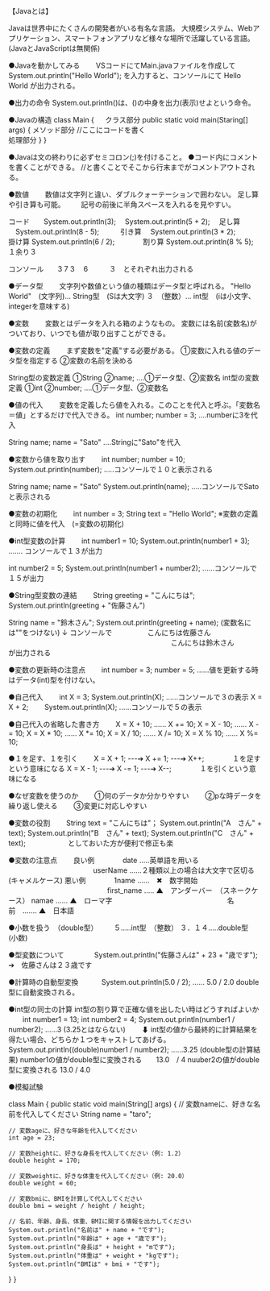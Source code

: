 【Javaとは】

Javaは世界中にたくさんの開発者がいる有名な言語。
大規模システム、Webアプリケーション、スマートフォンアプリなど様々な場所で活躍している言語。
(JavaとJavaScriptは無関係)

●Javaを動かしてみる
　　VSコードにてMain.javaファイルを作成して
 System.out.println("Hello World");
 を入力すると、コンソールにて
 Hello World が出力される。
 
●出力の命令
 System.out.println()は、()の中身を出力(表示)せよという命令。
 
●Javaの構造
 class Main { 　                                  クラス部分
  public static void main(Staring[] args) {      メソッド部分
  //ここにコードを書く　　　　　　　　　　　　　　　　　　　　　　　　　　　　　　　　　　　　　　　　　　　　　　　　　　　　　　　　　　　　　　　　　　　処理部分
  }
 }
 
●Javaは文の終わりに必ずセミコロン(;)を付けること。
●コード内にコメントを書くことができる。
 //と書くことでそこから行末までがコメントアウトされる。

●数値
　　数値は文字列と違い、ダブルクォーテーションで囲わない。
 足し算や引き算も可能。
　　記号の前後に半角スペースを入れるを見やすい。
  
 コード　　System.out.println(3);
      　System.out.println(5 + 2); 　足し算
      　System.out.println(8 - 5);　　　引き算
      　System.out.println(3 * 2);　　　掛け算
      System.out.println(6 / 2);　　　　割り算
      System.out.println(8 % 5);　　　　１余り３
       
 コンソール　　3  7  3 　6　　　３　とそれぞれ出力される

●データ型
　　文字列や数値という値の種類はデータ型と呼ばれる。
 "Hello World"　(文字列)... String型　(Sは大文字)
 ３　（整数）... int型　(iは小文字、integerを意味する)

●変数
　　変数とはデータを入れる箱のようなもの。
 変数には名前(変数名)がついており、いつでも値が取り出すことができる。
 
●変数の定義
　　まず変数を"定義"する必要がある。
 ①変数に入れる値のデータ型を指定する
 ②変数の名前を決める
 
 String型の変数定義
 ①String ②name; ....①データ型、②変数名
 int型の変数定義
 ①int ②number; ....①データ型、②変数名
 
●値の代入
　　変数を定義したら値を入れる。このことを代入と呼ぶ。「変数名＝値」とするだけで代入できる。
 int number;
 number = 3; ....numberに3を代入
 
 String name;
 name = "Sato" ....Stringに"Sato"を代入
 
●変数から値を取り出す
　　int number;
 number = 10;
 System.out.println(number); .....コンソールで１０と表示される
 
 String name;
 name = "Sato"
 System.out.println(name); .....コンソールでSatoと表示される
 
●変数の初期化
　　int number = 3;
 String text = "Hello World";
  ※変数の定義と同時に値を代入　(=変数の初期化)
  
●int型変数の計算
　　int number1 = 10;
 System.out.println(number1 + 3); ....... コンソールで１３が出力
 
 int number2 = 5;
 System.out.println(number1 + number2); ......コンソールで１５が出力
 
●String型変数の連結
　　String greeting = "こんにちは";
 System.out.println(greeting + "佐藤さん")
 
 String name = "鈴木さん";
 System.out.println(greeting + name);  (変数名には""をつけない)
 ↓
 コンソールで　　　　　こんにちは佐藤さん
 　　　　　　　　　　　　　　　　　　　　　　　こんにちは鈴木さん　　　　　が出力される

●変数の更新時の注意点
　　int number = 3;
 number = 5;   ......値を更新する時はデータ(int)型を付けない。                      
                      
●自己代入
　　int X = 3;
 System.out.println(X);  ......コンソールで３の表示
 X = X + 2;
　　System.out.println(X);  ......コンソールで５の表示
  
●自己代入の省略した書き方
　　X = X + 10; ...... X += 10;
 X = X - 10; ...... X -= 10;
 X = X * 10; ...... X *= 10;
 X = X / 10; ...... X /= 10;
 X = X % 10; ...... X %= 10;
 
●１を足す、１を引く
　　X = X + 1; ---➔ X += 1; ---➔ X++;　　　　１を足すという意味になる
 X = X - 1; ---➔ X -= 1; ---➔ X--;　　　　１を引くという意味になる
 
●なぜ変数を使うのか
　　①何のデータか分かりやすい
　　②pな時データを繰り返し使える
　　③変更に対応しやすい
  
●変数の役割
　　String text = "こんにちは"；
 System.out.println("A　さん" + text);
 System.out.println("B　さん" + text);
 System.out.println("C　さん" + text);　　　　　　としておいた方が便利で修正も楽
 
●変数の注意点
　　良い例　　　　date .....英単語を用いる
  　　　　　　　　　　　　userName ......２種類以上の場合は大文字で区切る(キャメルケース)
 悪い例　　　　1name ......　✖　数字開始
 　　　　　　　　　　　　　　first_name ..... ▲　アンダーバー　（スネークケース）
        namae ...... ▲　ローマ字
　　　　　　　　　　　　　　　　名前　....... ▲　日本語

●小数を扱う　（double型）
　　５.....int型　（整数）
 ３．１４.....double型　(小数)
 
●型変数について　
　　　System.out.println("佐藤さんは" + 23 + "歳です");　➔　佐藤さんは２３歳です　　

●計算時の自動型変換
　　　System.out.println(5.0 / 2); ...... 5.0 / 2.0  double型に自動変換される。

●int型の同士の計算
 int型の割り算で正確な値を出したい時はどうすればよいか
　　int number1 = 13;
 int number2 = 4;
 System.out.println(number1 / number2); ......3 (3.25とはならない)
　　⬇
 int型の値から最終的に計算結果を得たい場合、どちらか１つをキャストしてあげる。
 System.out.println((double)number1 / number2);  ......3.25 (double型の計算結果)
 number1の値がdouble型に変換される　　13.0　/ 4
 nuuber2の値がdouble型に変換される 13.0 / 4.0


●模擬試験

 class Main {
  public static void main(String[] args) {
    // 変数nameに、好きな名前を代入してください
    String name = "taro";
    
    // 変数ageに、好きな年齢を代入してください
    int age = 23;
    
    // 変数heightに、好きな身長を代入してください（例: 1.2）
    double height = 170;
    
    // 変数weightに、好きな体重を代入してください（例: 20.0）
    double weight = 60;
    
    // 変数bmiに、BMIを計算して代入してください
    double bmi = weight / height / height;
    
    // 名前、年齢、身長、体重、BMIに関する情報を出力してください
    System.out.println("名前は" + name + "です");
    System.out.println("年齢は" + age + "歳です");
    System.out.println("身長は" + height + "mです");
    System.out.println("体重は" + weight + "kgです");
    System.out.println("BMIは" + bmi + "です");
  }
}
